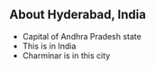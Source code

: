 ## About Hyderabad, India

- Capital of Andhra Pradesh state
- This is in India
- Charminar is in this city
